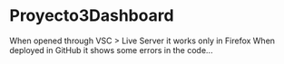 # Proyecto3Dashboard


When opened through VSC > Live Server it works only in Firefox 
When deployed in GitHub it shows some errors in the code...
